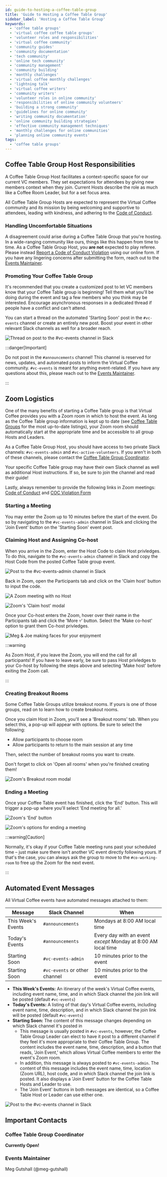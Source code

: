 ```yaml
---
id: guide-to-hosting-a-coffee-table-group
title: 'Guide to Hosting a Coffee Table Group'
sidebar_label: 'Hosting a Coffee Table Group'
keywords:
  - 'coffee table groups'
  - 'virtual coffee coffee table groups'
  - 'volunteer roles and responsibilities'
  - 'virtual coffee community'
  - 'community guides'
  - 'community documentation'
  - 'tech community'
  - 'online tech community'
  - 'community management'
  - 'community building'
  - 'monthly challenges'
  - 'virtual coffee monthly challenges'
  - 'lightning talk'
  - 'virtual coffee writers'
  - 'community writers'
  - 'volunteer roles in online community'
  - 'responsibilities of online community volunteers'
  - 'building a strong community'
  - 'guidelines for online community'
  - 'writing community documentation'
  - 'online community building strategies'
  - 'effective community management techniques'
  - 'monthly challenges for online communities'
  - 'planning online community events'
tags:
  - 'coffee table groups'
---
```


## Coffee Table Group Host Responsibilities

A Coffee Table Group Host facilitates a context-specific space for our current VC members. They set expectations for attendees by giving new members context when they join. Current Hosts describe the role as much like a Coffee Room Leader, but for a set focus area.

All Coffee Table Group Hosts are expected to represent the Virtual Coffee community and its mission by being welcoming and supportive to attendees, leading with kindness, and adhering to the [Code of Conduct](https://virtualcoffee.io/code-of-conduct).

### Handling Uncomfortable Situations

A disagreement could arise during a Coffee Table Group that you're hosting. In a wide-ranging community like ours, things like this happen from time to time. As a Coffee Table Group Host, you **are not** expected to play referee. Please instead [Report a Code of Conduct Violation](https://virtualcoffee.io/report-coc-violation) using our online form. If you have any lingering concerns after submitting the form, reach out to the [Events Maintainer](#events-maintainer).

### Promoting Your Coffee Table Group

It's recommended that you create a customized post to let VC members know that your Coffee Table group is beginning! Tell them what you'll be doing during the event and tag a few members who you think may be interested. Encourage asynchronous responses in a dedicated thread if people have a conflict and can't attend.

You can start a thread on the automated 'Starting Soon' post in the `#vc-events` channel or create an entirely new post. Boost your event in other relevant Slack channels as well for a broader reach.

![Thread on post to the `#vc-events` channel in Slack](../../_assets/images/thread-on-starting-soon-post.png)

:::danger[Important]

Do not post in the `#announcements` channel! This channel is reserved for news, updates, and automated posts to inform the Virtual Coffee community. `#vc-events` is meant for anything event-related. If you have any questions about this, please reach out to the [Events Maintainer](#events-maintainer).

:::

## Zoom Logistics

One of the many benefits of starting a Coffee Table group is that Virtual Coffee provides you with a Zoom room in which to host the event. As long as the Coffee Table group information is kept up to date (see [Coffee Table Groups](https://github.com/Virtual-Coffee/VC-Community-Docs/blob/6d722dceba508ecf8f583dedb3df3b1fb9fbde42/coffee-table-groups/coffee-table-groups.md) for the most up-to-date listings), your Zoom room should automatically start at the appropriate time and be accessible to all group Hosts and Leaders.

As a Coffee Table Group Host, you should have access to two private Slack channels: `#vc-events-admin` and `#vc-active-volunteers`. If you aren't in both of these channels, please contact the [Coffee Table Group Coordinator](#coffee-table-group-coordinator).

Your specific Coffee Table group may have their own Slack channel as well as additional Host instructions. If so, be sure to join the channel and read their guide!

Lastly, always remember to provide the following links in Zoom meetings: [Code of Conduct](https://virtualcoffee.io/code-of-conduct/) and [COC Violation Form](https://virtualcoffee.io/report-coc-violation/)

### Starting a Meeting

You may enter the Zoom up to 10 minutes before the start of the event. Do so by navigating to the `#vc-events-admin` channel in Slack and clicking the 'Join Event' button on the 'Starting Soon' event post.

### Claiming Host and Assigning Co-host

When you arrive in the Zoom, enter the Host Code to claim Host privledges. To do this, navigate to the `#vc-events-admin` channel in Slack and copy the Host Code from the posted Coffee Table group event.

![Post to the `#vc-events-admin` channel in Slack](../../_assets/images/host-code.png)

Back in Zoom, open the Participants tab and click on the 'Claim host' button to input the code.

![A Zoom meeting with no Host](../../_assets/images/hostless-zoom.png)

![Zoom's 'Claim host' modal](../../_assets/images/claim-host.png)

Once your Co-host enters the Zoom, hover over their name in the Participants tab and click the 'More ▿' button. Select the 'Make co-host' option to grant them Co-host privledges.

![Meg & Joe making faces for your enjoyment](../../_assets/images/assign-co-host.png)

:::warning

As Zoom Host, if you leave the Zoom, you will end the call for all participants! If you have to leave early, be sure to pass Host privledges to your Co-host by following the steps above and selecting 'Make host' before exiting the Zoom call.

:::

### Creating Breakout Rooms

Some Coffee Table Groups utilize breakout rooms. If yours is one of those groups, read on to learn how to create breakout rooms.

Once you claim Host in Zoom, you'll see a 'Breakout rooms' tab. When you select this, a pop-up will appear with options. Be sure to select the following:

- Allow participants to choose room
- Allow participants to return to the main session at any time

Then, select the number of breakout rooms you want to create.

Don't forget to click on 'Open all rooms' when you're finished creating them!

![Zoom's Breakout room modal](../../_assets/images/breakout-room-options.png)

### Ending a Meeting

Once your Coffee Table event has finished, click the 'End' button. This will trigger a pop-up where you'll select 'End meeting for all.'

![Zoom's 'End' button](../../_assets/images/end-button.png)

![Zoom's options for ending a meeting](../../_assets/images/end-options.png)

:::warning[Caution]

Normally, it's okay if your Coffee Table meeting runs past your scheduled time – just make sure there isn't another VC event directly following yours. If that's the case, you can always ask the group to move to the `#co-working-room` to free up the Zoom for the next event.

:::

## Automated Event Messages

All Virtual Coffee events have automated messages attached to them:

| Message            | Slack Channel                 | When                                                          |
| ------------------ | ----------------------------- | ------------------------------------------------------------- |
| This Week's Events | `#announcements`              | Mondays at 8:00 AM local time                                 |
| Today's Events     | `#announcements`              | Every day with an event _except_ Monday at 8:00 AM local time |
| Starting Soon      | `#vc-events-admin`            | 10 minutes prior to the event                                 |
| Starting Soon      | `#vc-events` or other channel | 10 minutes prior to the event                                 |

- **This Week's Events:** An itinerary of the week's Virtual Coffee events, including event name, time, and in which Slack channel the join link will be posted (default `#vc-events`)
- **Today's Events:** A listing of that day's Virtual Coffee events, including event name, time, description, and in which Slack channel the join link will be posted (default `#vc-events`)
- **Starting Soon:** The content of this message changes depending on which Slack channel it's posted in
  - This message is usually posted in `#vc-events`, however, the Coffee Table Group Leader can elect to have it post to a different channel if they feel it's more appropriate to their Coffee Table Group. The content includes the event name, time, description, and a button that reads, 'Join Event,' which allows Virtual Coffee members to enter the event's Zoom room.
  - In addition, this message is always posted to `#vc-events-admin`. The content of this message includes the event name, time, location (Zoom URL), host code, and in which Slack channel the join link is posted. It also displays a 'Join Event' button for the Coffee Table Hosts and Leader to use.
  - The 'Join Event' buttons in both messages are identical, so a Coffee Table Host or Leader can use either one.

![Post to the `#vc-events` channel in Slack](../../_assets/images/starting-soon-post.png)

## Important Contacts

### Coffee Table Group Coordinator

**Currently Open!**

### Events Maintainer

Meg Gutshall (@meg-gutshall)
